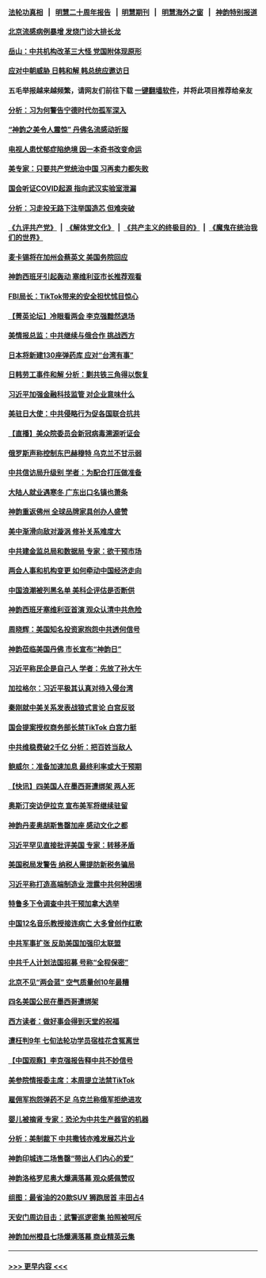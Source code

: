 #### [法轮功真相](https://github.com/gfw-breaker/truth/blob/master/README.md?t=0) &nbsp;&nbsp;|&nbsp;&nbsp; [明慧二十周年报告](https://github.com/gfw-breaker/mh-reports/blob/master/README.md?t=0) &nbsp;&nbsp;|&nbsp;&nbsp;[明慧期刊](https://github.com/gfw-breaker/mh-qikan) &nbsp;&nbsp;|&nbsp;&nbsp; [明慧海外之窗](https://github.com/gfw-breaker/mh-news/blob/master/README.md?t=0) &nbsp;&nbsp;|&nbsp;&nbsp; [神韵特别报道](https://github.com/gfw-breaker/mh-news/blob/master/shenyun.md?t=0)
#### [北京流感病例暴增 发烧门诊大排长龙](../pages/nf4514/n13946079.md?t=03100643) 
#### [岳山：中共机构改革三大怪 党国附体现原形](../pages/nf4514/n13946235.md?t=03100643) 
#### [应对中朝威胁 日韩和解 韩总统应邀访日](../pages/nf4514/n13946468.md?t=03100643) 
#### 五毛举报越来越频繁，请网友们前往下载 [一键翻墙软件](https://github.com/gfw-breaker/ssr-accounts)，并将此项目推荐给亲友
#### [分析：习为何警告宁德时代勿孤军深入](../pages/nf4514/n13946483.md?t=03100643) 
#### [“神韵之美令人震惊” 丹佛名流感动折服](../pages/nf4514/n13946516.md?t=03100643) 
#### [电视人患忧郁症陷绝境 因一本奇书改变命运](../pages/nf4514/n13945916.md?t=03100643) 
#### [美专家：只要共产党统治中国 习再卖力都失败](../pages/nf4514/n13946285.md?t=03100643) 
#### [国会听证COVID起源 指向武汉实验室泄漏](../pages/nf4514/n13946184.md?t=03100643) 
#### [分析：习走投无路下注举国造芯 但难突破](../pages/nf4514/n13945804.md?t=03100643) 
#### [《九评共产党》](https://github.com/begood0513/9ping.md/blob/master/README.md) &nbsp;|&nbsp; [《解体党文化》](../../../../jtdwh.md/blob/master/README.md)  &nbsp;|&nbsp; [《共产主义的终极目的》](../../../../gczydzjmd.md/blob/master/README.md) &nbsp;|&nbsp; [《魔鬼在统治我们的世界》](../../../../mgztzwmdsj.md/blob/master/README.md) 
#### [麦卡锡将在加州会蔡英文 美国务院回应](../pages/nf4514/n13946172.md?t=03100643) 
#### [神韵西班牙引起轰动 塞维利亚市长推荐观看](../pages/nf4514/n13946061.md?t=03100643) 
#### [FBI局长：TikTok带来的安全担忧怵目惊心](../pages/nf4514/n13945936.md?t=03100643) 
#### [【菁英论坛】冷眼看两会 李克强黯然退场](../pages/nf4514/n13945959.md?t=03100643) 
#### [美情报总监：中共继续与俄合作 挑战西方](../pages/nf4514/n13945882.md?t=03100643) 
#### [日本将新建130座弹药库 应对“台湾有事”](../pages/nf4514/n13945899.md?t=03100643) 
#### [日韩劳工事件和解 分析：剿共铁三角得以恢复](../pages/nf4514/n13945880.md?t=03100643) 
#### [习近平加强金融科技监管 对企业意味什么](../pages/nf4514/n13945824.md?t=03100643) 
#### [美驻日大使：中共侵略行为促各国联合抗共](../pages/nf4514/n13945730.md?t=03100643) 
#### [【直播】美众院委员会新冠病毒溯源听证会](../pages/nf4514/n13945247.md?t=03100643) 
#### [俄罗斯声称控制东巴赫穆特 乌克兰不甘示弱](../pages/nf4514/n13945700.md?t=03100643) 
#### [中共信访局升级别 学者：为配合打压做准备](../pages/nf4514/n13945602.md?t=03100643) 
#### [大陆人就业遇寒冬 广东出口名镇也萧条](../pages/nf4514/n13945529.md?t=03100643) 
#### [神韵重返佛州 全球品牌家具创办人盛赞](../pages/nf4514/n13945724.md?t=03100643) 
#### [美中渐滑向敌对漩涡 修补关系难度大](../pages/nf4514/n13945452.md?t=03100643) 
#### [中共建金监总局和数据局 专家：欲干预市场](../pages/nf4514/n13945335.md?t=03100643) 
#### [两会人事和机构变更 如何牵动中国经济走向](../pages/nf4514/n13945109.md?t=03100643) 
#### [中国浪潮被列黑名单 美科企评估是否断供](../pages/nf4514/n13945357.md?t=03100643) 
#### [神韵西班牙塞维利亚首演 观众认清中共危险](../pages/nf4514/n13945373.md?t=03100643) 
#### [周晓辉：美国知名投资家抱怨中共透何信号](../pages/nf4514/n13945099.md?t=03100643) 
#### [神韵莅临美国丹佛 市长宣布“神韵日”](../pages/nf4514/n13945284.md?t=03100643) 
#### [习近平称民企是自己人 学者：先放了孙大午](../pages/nf4514/n13945185.md?t=03100643) 
#### [加拉格尔：习近平极其认真对待入侵台湾](../pages/nf4514/n13945183.md?t=03100643) 
#### [秦刚就中美关系发表战狼式言论 白宫反驳](../pages/nf4514/n13945142.md?t=03100643) 
#### [国会提案授权商务部长禁TikTok 白宫力挺](../pages/nf4514/n13945138.md?t=03100643) 
#### [中共维稳费破2千亿 分析：把百姓当敌人](../pages/nf4514/n13944840.md?t=03100643) 
#### [鲍威尔：准备加速加息 最终利率或大于预期](../pages/nf4514/n13945064.md?t=03100643) 
#### [【快讯】四美国人在墨西哥遭绑架 两人死](../pages/nf4514/n13945037.md?t=03100643) 
#### [奥斯汀突访伊拉克 宣布美军将继续驻留](../pages/nf4514/n13944974.md?t=03100643) 
#### [神韵丹麦奥胡斯售罄加座 感动文化之都](../pages/nf4514/n13944729.md?t=03100643) 
#### [习近平罕见直接批评美国 专家：转移矛盾](../pages/nf4514/n13944674.md?t=03100643) 
#### [美国税局发警告 纳税人需提防新税务骗局](../pages/nf4514/n13944671.md?t=03100643) 
#### [习近平称打造高端制造业 泄露中共何种困境](../pages/nf4514/n13944426.md?t=03100643) 
#### [特鲁多下令调查中共干预加拿大选举](../pages/nf4514/n13944600.md?t=03100643) 
#### [中国12名音乐教授接连病亡 大多曾创作红歌](../pages/nf4514/n13944677.md?t=03100643) 
#### [中共军事扩张 反助美国加强印太联盟](../pages/nf4514/n13944397.md?t=03100643) 
#### [中共千人计划法国招募 号称“全程保密”](../pages/nf4514/n13944403.md?t=03100643) 
#### [北京不见“两会蓝” 空气质量创10年最糟](../pages/nf4514/n13944394.md?t=03100643) 
#### [四名美国公民在墨西哥遭绑架](../pages/nf4514/n13944321.md?t=03100643) 
#### [西方读者：做好事会得到天堂的祝福](../pages/nf4514/n13943151.md?t=03100643) 
#### [遭枉判9年 七旬法轮功学员宿桂花含冤离世](../pages/nf4514/n13943708.md?t=03100643) 
#### [【中国观察】李克强报告释中共不妙信号](../pages/nf4514/n13944183.md?t=03100643) 
#### [美参院情报委主席：本周提立法禁TikTok](../pages/nf4514/n13943723.md?t=03100643) 
#### [雇佣军抱怨弹药不足 乌克兰称俄军拒绝进攻](../pages/nf4514/n13944185.md?t=03100643) 
#### [婴儿被摘肾 专家：恐沦为中共生产器官的机器](../pages/nf4514/n13944074.md?t=03100643) 
#### [分析：美制裁下 中共撒钱亦难发展芯片业](../pages/nf4514/n13943934.md?t=03100643) 
#### [神韵印城连二场售罄“带出人们内心的爱”](../pages/nf4514/n13944178.md?t=03100643) 
#### [神韵洛格罗尼奥大爆满落幕 观众感佩赞叹](../pages/nf4514/n13943706.md?t=03100643) 
#### [组图：最省油的20款SUV 狮跑居首 丰田占4](../pages/nf4514/n13929393.md?t=03100643) 
#### [天安门周边目击：武警巡逻密集 拍照被呵斥](../pages/nf4514/n13943290.md?t=03100643) 
#### [神韵加州橙县七场爆满落幕 商业精英云集](../pages/nf4514/n13944146.md?t=03100643) 

----
#### [ >>> 更早内容 <<< ](../indexes/nf4514-earlier.md)
